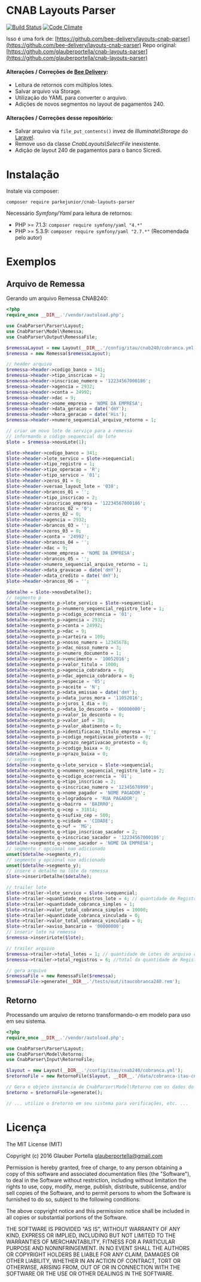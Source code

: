 # CNAB Layouts Parser

[![Build Status](https://travis-ci.org/glauberportella/cnab-layouts-parser.svg?branch=master)](https://travis-ci.org/glauberportella/cnab-layouts-parser) [![Code Climate](https://codeclimate.com/github/glauberportella/cnab-layouts-parser/badges/gpa.svg)](https://codeclimate.com/github/glauberportella/cnab-layouts-parser)

Isso é uma fork de: [https://github.com/bee-delivery/layouts-cnab-parser](https://github.com/bee-delivery/layouts-cnab-parser)
Repo original: [https://github.com/glauberportella/cnab-layouts-parser](https://github.com/glauberportella/cnab-layouts-parser)

#### Alterações / Correções de [Bee Delivery](https://github.com/bee-delivery/layouts-cnab-parser): 
- Leitura de retornos com múltiplos lotes.
- Salvar arquivo via Storage.
- Utilização do YAML para converter o arquivo.
- Adições de novos segmentos no layout de pagamentos 240.

#### Alterações / Correções desse repositório:
- Salvar arquivo via `file_put_contents()` invez de *Illuminate\Storage* do [Laravel](https://laravel.com/).
- Remove uso da classe *CnabLayouts\SelectFile* inexistente.
- Adição de layout 240 de pagamentos para o banco Sicredi. 

# Instalação

Instale via composer:

```
composer require parkejunior/cnab-layouts-parser
```

Necessário *Symfony/Yaml* para leitura de retornos:

- PHP >= 7.1.3: `composer require symfony/yaml "4.*"`
- PHP >= 5.3.9: `composer require symfony/yaml "2.7.*"` (Recomendada pelo autor)

# Exemplos

## Arquivo de Remessa

Gerando um arquivo Remessa CNAB240:

```php
<?php 
require_once __DIR__.'/vendor/autoload.php';

use CnabParser\Parser\Layout;
use CnabParser\Model\Remessa;
use CnabParser\Output\RemessaFile;

$remessaLayout = new Layout(__DIR__.'/config/itau/cnab240/cobranca.yml');
$remessa = new Remessa($remessaLayout);

// header arquivo
$remessa->header->codigo_banco = 341;
$remessa->header->tipo_inscricao = 2;
$remessa->header->inscricao_numero = '12234567000186';
$remessa->header->agencia = 2932;
$remessa->header->conta = 24992;
$remessa->header->dac = 9;
$remessa->header->nome_empresa = 'NOME DA EMPRESA';
$remessa->header->data_geracao = date('dmY');
$remessa->header->hora_geracao = date('His');
$remessa->header->numero_sequencial_arquivo_retorno = 1;

// criar um novo lote de serviço para a remessa
// informando o código sequencial do lote
$lote = $remessa->novoLote(1);

$lote->header->codigo_banco = 341;
$lote->header->lote_servico = $lote->sequencial;
$lote->header->tipo_registro = 1;
$lote->header->tipo_operacao = 'R';
$lote->header->tipo_servico = '01';
$lote->header->zeros_01 = 0;
$lote->header->versao_layout_lote = '030';
$lote->header->brancos_01 = '';
$lote->header->tipo_inscricao = 2;
$lote->header->inscricao_empresa = '12234567000186';
$lote->header->brancos_02 = '0';
$lote->header->zeros_02 = 0;
$lote->header->agencia = 2932;
$lote->header->brancos_03 = '';
$lote->header->zeros_03 = 0;
$lote->header->conta = '24992';
$lote->header->brancos_04 = '';
$lote->header->dac = 9;
$lote->header->nome_empresa = 'NOME DA EMPRESA';
$lote->header->brancos_05 = '';
$lote->header->numero_sequencial_arquivo_retorno = 1;
$lote->header->data_gravacao = date('dmY');
$lote->header->data_credito = date('dmY');
$lote->header->brancos_06 = '';

$detalhe = $lote->novoDetalhe();
// segmento p
$detalhe->segmento_p->lote_servico = $lote->sequencial;
$detalhe->segmento_p->nummero_sequencial_registro_lote = 1;
$detalhe->segmento_p->codigo_ocorrencia = '01';
$detalhe->segmento_p->agencia = 2932;
$detalhe->segmento_p->conta = 24992;
$detalhe->segmento_p->dac = 9;
$detalhe->segmento_p->carteira = 109;
$detalhe->segmento_p->nosso_numero = 12345678;
$detalhe->segmento_p->dac_nosso_numero = 3;
$detalhe->segmento_p->numero_documento = 1;
$detalhe->segmento_p->vencimento = '10052016';
$detalhe->segmento_p->valor_titulo = 1000;
$detalhe->segmento_p->agencia_cobradora = 0;
$detalhe->segmento_p->dac_agencia_cobradora = 0;
$detalhe->segmento_p->especie = '05';
$detalhe->segmento_p->aceite = 'N';
$detalhe->segmento_p->data_emissao = date('dmY');
$detalhe->segmento_p->data_juros_mora = '11052016';
$detalhe->segmento_p->juros_1_dia = 0;
$detalhe->segmento_p->data_1o_desconto = '00000000';
$detalhe->segmento_p->valor_1o_desconto = 0;
$detalhe->segmento_p->valor_iof = 38;
$detalhe->segmento_p->valor_abatimento = 0;
$detalhe->segmento_p->identificacao_titulo_empresa = '';
$detalhe->segmento_p->codigo_negativacao_protesto = 0;
$detalhe->segmento_p->prazo_negativacao_protesto = 0;
$detalhe->segmento_p->codigo_baixa = 0;
$detalhe->segmento_p->prazo_baixa = 0;
// segmento q
$detalhe->segmento_q->lote_servico = $lote->sequencial;
$detalhe->segmento_q->nummero_sequencial_registro_lote = 2;
$detalhe->segmento_q->codigo_ocorrencia = '01';
$detalhe->segmento_q->tipo_inscricao = 2;
$detalhe->segmento_q->inscricao_numero = '12345678999';
$detalhe->segmento_q->nome_pagador = 'NOME PAGADOR';
$detalhe->segmento_q->logradouro = 'RUA PAGADOR';
$detalhe->segmento_q->bairro = 'BAIRRO';
$detalhe->segmento_q->cep = 31814;
$detalhe->segmento_q->sufixo_cep = 500;
$detalhe->segmento_q->cidade = 'CIDADE';
$detalhe->segmento_q->uf = 'MG';
$detalhe->segmento_q->tipo_inscricao_sacador = 2;
$detalhe->segmento_q->inscricao_sacador = '12234567000186';
$detalhe->segmento_q->nome_sacador = 'NOME DA EMPRESA';
// segmento r opcional nao adicionado
unset($detalhe->segmento_r);
// segmento y opcional nao adicionado
unset($detalhe->segmento_y);
// insere o detalhe no lote da remessa
$lote->inserirDetalhe($detalhe);

// trailer lote
$lote->trailer->lote_servico = $lote->sequencial;
$lote->trailer->quantidade_registros_lote = 4; // quantidade de Registros do Lote correspondente à soma da quantidade dos registros tipo 1 (header_lote), 3(detalhes) e 5(trailer_lote)
$lote->trailer->quantidade_cobranca_simples = 1;
$lote->trailer->valor_total_cobranca_simples = 10000;
$lote->trailer->quantidade_cobranca_vinculada = 0;
$lote->trailer->valor_total_cobranca_vinculada = 0;
$lote->trailer->aviso_bancario = '00000000';
// inserir lote na remessa
$remessa->inserirLote($lote);

// trailer arquivo
$remessa->trailer->total_lotes = 1; // quantidade de Lotes do arquivo correspondente à soma da quantidade dos registros tipo 1 (header_lote).
$remessa->trailer->total_registros = 6; //total da quantidade de Registros no arquivo correspondente à soma da quantidade dos registros tipo 0(header_arquivo), 1(header_lote), 3(detalhes), 5(trailer_lote) e 9(trailer_arquivo).

// gera arquivo
$remessaFile = new RemessaFile($remessa);
$remessaFile->generate(__DIR__.'/tests/out/itaucobranca240.rem');
```

## Retorno

Processando um arquivo de retorno transformando-o em modelo para uso em seu sistema.

```php
<?php
require_once __DIR__.'/vendor/autoload.php';

use CnabParser\Parser\Layout;
use CnabParser\Model\Retorno;
use CnabParser\Input\RetornoFile;

$layout = new Layout(__DIR__.'/config/itau/cnab240/cobranca.yml');
$retornoFile = new RetornoFile($layout, __DIR__.'/data/cobranca-itau-cnab240.ret');

// Gera o objeto instancia de CnabParser\Model\Retorno com os dados do arquivo de retorno processado
$retorno = $retornoFile->generate();

// ... utilize o $retorno em seu sistema para verificações, etc. ...
```

# Licença

The MIT License (MIT)

Copyright (c) 2016 Glauber Portella <glauberportella@gmail.com>

Permission is hereby granted, free of charge, to any person obtaining a copy of
this software and associated documentation files (the "Software"), to deal in
the Software without restriction, including without limitation the rights to
use, copy, modify, merge, publish, distribute, sublicense, and/or sell copies of
the Software, and to permit persons to whom the Software is furnished to do so,
subject to the following conditions:

The above copyright notice and this permission notice shall be included in all
copies or substantial portions of the Software.

THE SOFTWARE IS PROVIDED "AS IS", WITHOUT WARRANTY OF ANY KIND, EXPRESS OR
IMPLIED, INCLUDING BUT NOT LIMITED TO THE WARRANTIES OF MERCHANTABILITY, FITNESS
FOR A PARTICULAR PURPOSE AND NONINFRINGEMENT. IN NO EVENT SHALL THE AUTHORS OR
COPYRIGHT HOLDERS BE LIABLE FOR ANY CLAIM, DAMAGES OR OTHER LIABILITY, WHETHER
IN AN ACTION OF CONTRACT, TORT OR OTHERWISE, ARISING FROM, OUT OF OR IN
CONNECTION WITH THE SOFTWARE OR THE USE OR OTHER DEALINGS IN THE SOFTWARE.